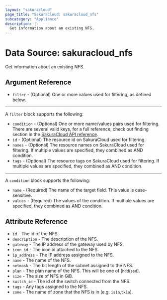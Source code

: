 ```yaml
---
layout: "sakuracloud"
page_title: "SakuraCloud: sakuracloud_nfs"
subcategory: "Appliance"
description: |-
  Get information about an existing NFS.
---
```


# Data Source: sakuracloud_nfs

Get information about an existing NFS.

## Argument Reference

* `filter` - (Optional) One or more values used for filtering, as defined below.


---

A `filter` block supports the following:

* `condition` - (Optional) One or more name/values pairs used for filtering. There are several valid keys, for a full reference, check out finding section in the [SakuraCloud API reference](https://developer.sakura.ad.jp/cloud/api/1.1/).
* `id` - (Optional) The resource id on SakuraCloud used for filtering.
* `names` - (Optional) The resource names on SakuraCloud used for filtering. If multiple values ​​are specified, they combined as AND condition.
* `tags` - (Optional) The resource tags on SakuraCloud used for filtering. If multiple values ​​are specified, they combined as AND condition.

---

A `condition` block supports the following:

* `name` - (Required) The name of the target field. This value is case-sensitive.
* `values` - (Required) The values of the condition. If multiple values ​​are specified, they combined as AND condition.


## Attribute Reference

* `id` - The id of the NFS.
* `description` - The description of the NFS.
* `gateway` - The IP address of the gateway used by NFS.
* `icon_id` - The icon id attached to the NFS.
* `ip_address` - The IP address assigned to the NFS.
* `name` - The name of the NFS.
* `netmask` - The bit length of the subnet assigned to the NFS.
* `plan` - The plan name of the NFS. This will be one of [`hdd`/`ssd`].
* `size` - The size of NFS in GiB.
* `switch_id` - The id of the switch connected from the NFS.
* `tags` - Any tags assigned to the NFS.
* `zone` - The name of zone that the NFS is in (e.g. `is1a`,`tk1a`).




